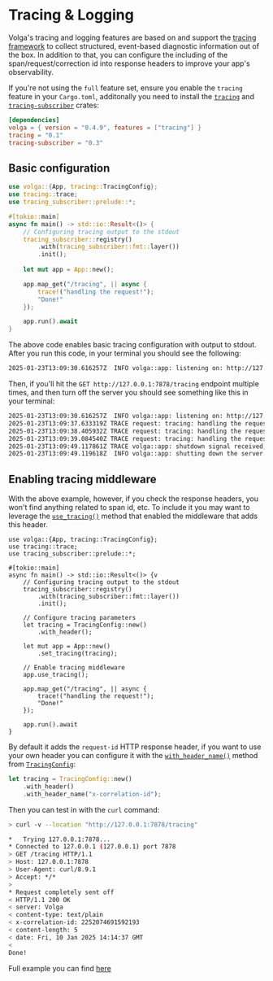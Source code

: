 # Tracing & Logging

Volga's tracing and logging features are based on and support the [tracing framework](https://docs.rs/tracing/latest/tracing/index.html) to collect structured, event-based diagnostic information out of the box. 
In addition to that, you can configure the including of the span/request/correction id into response headers to improve your app's observability.

If you're not using the `full` feature set, ensure you enable the `tracing` feature in your `Cargo.toml`, additonally you need to install the [`tracing`](https://crates.io/crates/tracing) and [`tracing-subscriber`](https://crates.io/crates/tracing-subscriber) crates:

```toml
[dependencies]
volga = { version = "0.4.9", features = ["tracing"] }
tracing = "0.1"
tracing-subscriber = "0.3"
```

## Basic configuration
```rust
use volga::{App, tracing::TracingConfig};
use tracing::trace;
use tracing_subscriber::prelude::*;

#[tokio::main]
async fn main() -> std::io::Result<()> {
    // Configuring tracing output to the stdout
    tracing_subscriber::registry()
        .with(tracing_subscriber::fmt::layer())
        .init();
    
    let mut app = App::new();

    app.map_get("/tracing", || async {
        trace!("handling the request!");
        "Done!"
    });

    app.run().await
}
```
The above code enables basic tracing configuration with output to stdout. After you run this code, in your terminal you should see the following:
```bash
2025-01-23T13:09:30.616257Z  INFO volga::app: listening on: http://127.0.0.1:7878
```
Then, if you'll hit the `GET http://127.0.0.1:7878/tracing` endpoint multiple times, and then turn off the server you should see something like this in your terminal:
```bash
2025-01-23T13:09:30.616257Z  INFO volga::app: listening on: http://127.0.0.1:7878
2025-01-23T13:09:37.633319Z TRACE request: tracing: handling the request!
2025-01-23T13:09:38.405932Z TRACE request: tracing: handling the request!
2025-01-23T13:09:39.084540Z TRACE request: tracing: handling the request!
2025-01-23T13:09:49.117861Z TRACE volga::app: shutdown signal received, not accepting new requests
2025-01-23T13:09:49.119618Z  INFO volga::app: shutting down the server...
```

## Enabling tracing middleware
With the above example, however, if you check the response headers, you won't find anything related to span id, etc.
To include it you may want to leverage the [`use_tracing()`](https://docs.rs/volga/latest/volga/app/struct.App.html#method.use_tracing) method that enabled the middleware that adds this header.
```rust{12-14,19-20}
use volga::{App, tracing::TracingConfig};
use tracing::trace;
use tracing_subscriber::prelude::*;

#[tokio::main]
async fn main() -> std::io::Result<()> {v
    // Configuring tracing output to the stdout
    tracing_subscriber::registry()
        .with(tracing_subscriber::fmt::layer())
        .init();

    // Configure tracing parameters
    let tracing = TracingConfig::new()
        .with_header();
    
    let mut app = App::new()
        .set_tracing(tracing);

    // Enable tracing middleware
    app.use_tracing();

    app.map_get("/tracing", || async {
        trace!("handling the request!");
        "Done!"
    });

    app.run().await
}
```
By default it adds the `request-id` HTTP response header, if you want to use your own header you can configure it with the [`with_header_name()`](https://docs.rs/volga/latest/volga/tracing/struct.TracingConfig.html#method.with_header_name) method from [`TracingConfig`](https://docs.rs/volga/latest/volga/tracing/struct.TracingConfig.html):
```rust
let tracing = TracingConfig::new()
    .with_header()
    .with_header_name("x-correlation-id");
```
Then you can test in with the `curl` command:
```bash
> curl -v --location "http://127.0.0.1:7878/tracing"
```
```bash
*   Trying 127.0.0.1:7878...
* Connected to 127.0.0.1 (127.0.0.1) port 7878
> GET /tracing HTTP/1.1
> Host: 127.0.0.1:7878
> User-Agent: curl/8.9.1
> Accept: */*
>
* Request completely sent off
< HTTP/1.1 200 OK
< server: Volga
< content-type: text/plain
< x-correlation-id: 2252074691592193
< content-length: 5
< date: Fri, 10 Jan 2025 14:14:37 GMT
<
Done!
```

Full example you can find [here](https://github.com/RomanEmreis/volga/blob/main/examples/tracing_example/src/main.rs)